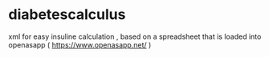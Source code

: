 # diabetescalculus
xml for easy insuline calculation , based on a spreadsheet that is loaded into openasapp ( https://www.openasapp.net/ )
